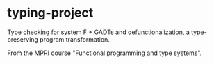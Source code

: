 # typing-project

Type checking for system F + GADTs and defunctionalization, a type-preserving program transformation.

From the MPRI course "Functional programming and type systems".
